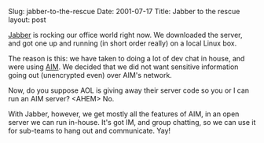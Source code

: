 Slug: jabber-to-the-rescue
Date: 2001-07-17
Title: Jabber to the rescue
layout: post

<a href="http://www.jabber.org">Jabber</a> is rocking our office world right now. We downloaded the server, and got one up and running (in short order really) on a local Linux box.<p>

The reason is this: we have taken to doing a lot of dev chat in house, and were using <a href="http://www.aol.com/aim">AIM</a>. We decided that we did not want sensitive information going out (unencrypted even) over AIM&#39;s network.<p>

Now, do you suppose AOL is giving away their server code so you or I can run an AIM server? &lt;AHEM&gt; No. <p>

With Jabber, however, we get mostly all the features of AIM, in an open server we can run in-house. It&#39;s got IM, and group chatting, so we can use it for sub-teams to hang out and communicate. Yay!</p></p></p>
